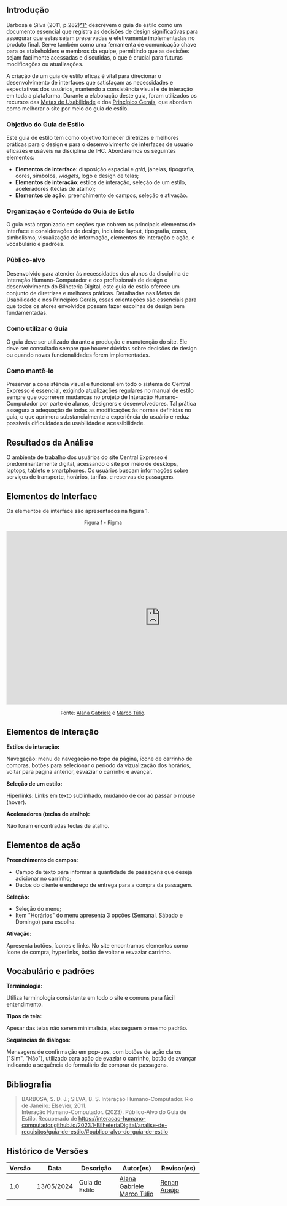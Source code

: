 ## Introdução

Barbosa e Silva (2011, p.282)<a id="anchor_1" href="#REF1">^1^</a> descrevem o guia de estilo como um documento essencial que registra as decisões de design significativas para assegurar que estas sejam preservadas e efetivamente implementadas no produto final. Serve também como uma ferramenta de comunicação chave para os stakeholders e membros da equipe, permitindo que as decisões sejam facilmente acessadas e discutidas, o que é crucial para futuras modificações ou atualizações.

A criação de um guia de estilo eficaz é vital para direcionar o desenvolvimento de interfaces que satisfaçam as necessidades e expectativas dos usuários, mantendo a consistência visual e de interação em toda a plataforma. Durante a elaboração deste guia, foram utilizados os recursos das [Metas de Usabilidade]() e dos [Princípios Gerais](), que abordam como melhorar o site por meio do guia de estilo.

### Objetivo do Guia de Estilo

Este guia de estilo tem como objetivo fornecer diretrizes e melhores práticas para o design e para o desenvolvimento de interfaces de usuário eficazes e usáveis na disciplina de IHC. Abordaremos os seguintes elementos:

- **Elementos de interface**: disposição espacial e _grid_, janelas, tipografia, cores, símbolos, _widgets_, logo e design de telas;
- **Elementos de interação**: estilos de interação, seleção de um estilo, aceleradores (teclas de atalho);
- **Elementos de ação**: preenchimento de campos, seleção e ativação.

### Organização e Conteúdo do Guia de Estilo

O guia está organizado em seções que cobrem os principais elementos de interface e considerações de design, incluindo layout, tipografia, cores, simbolismo, visualização de informação, elementos de interação e ação, e vocabulário e padrões.

### Público-alvo

Desenvolvido para atender às necessidades dos alunos da disciplina de Interação Humano-Computador e dos profissionais de design e desenvolvimento do Bilheteria Digital, este guia de estilo oferece um conjunto de diretrizes e melhores práticas. Detalhadas nas Metas de Usabilidade e nos Princípios Gerais, essas orientações são essenciais para que todos os atores envolvidos possam fazer escolhas de design bem fundamentadas.

### Como utilizar o Guia

O guia deve ser utilizado durante a produção e manutenção do site. Ele deve ser consultado sempre que houver dúvidas sobre decisões de design ou quando novas funcionalidades forem implementadas.

### Como mantê-lo

Preservar a consistência visual e funcional em todo o sistema do Central Expresso é essencial, exigindo atualizações regulares no manual de estilo sempre que ocorrerem mudanças no projeto de Interação Humano-Computador por parte de alunos, designers e desenvolvedores. Tal prática assegura a adequação de todas as modificações às normas definidas no guia, o que aprimora substancialmente a experiência do usuário e reduz possíveis dificuldades de usabilidade e acessibilidade.

## Resultados da Análise

O ambiente de trabalho dos usuários do site Central Expresso é predominantemente digital, acessando o site por meio de desktops, laptops, tablets e smartphones. Os usuários buscam informações sobre serviços de transporte, horários, tarifas, e reservas de passagens.

## Elementos de Interface

Os elementos de interface são apresentados na figura 1.
<font size="2"><p style="text-align: center"> Figura 1 - Figma </p></font>

<iframe style="border: 1px solid rgba(0, 0, 0, 0.1);" width="800" height="450" src="https://www.figma.com/embed?embed_host=share&url=https%3A%2F%2Fwww.figma.com%2Fdesign%2F5GleYtH5j0tZ9VGLaT7jtU%2FCentral-Expresso%3Fnode-id%3D0%253A1%26t%3DeATVP7qRllh0mWQg-1" allowfullscreen></iframe>

<font size="2"><p style="text-align: center"> Fonte: [Alana Gabriele](https://github.com/alanagabriele) e [Marco Túlio](https://github.com/MarcoTulioSoares).</p></font>

## Elementos de Interação

**Estilos de interação:**

Navegação: menu de navegação no topo da página, ícone de carrinho de compras, botões para selecionar o período da vizualização dos horários, voltar para página anterior, esvaziar o carrinho e avançar.

**Seleção de um estilo:**

Hiperlinks: Links em texto sublinhado, mudando de cor ao passar o mouse (hover).

**Aceleradores (teclas de atalho):**

Não foram encontradas teclas de atalho.

## Elementos de ação

**Preenchimento de campos:**

- Campo de texto para informar a quantidade de passagens que deseja adicionar no carrinho;
- Dados do cliente e endereço de entrega para a compra da passagem.

**Seleção:**

- Seleção do menu;
- Item "Horários" do menu apresenta 3 opções (Semanal, Sábado e Domingo) para escolha.

**Ativação:**

Apresenta botões, ícones e links. No site encontramos elementos como ícone de compra, hyperlinks, botão de voltar e esvaziar carrinho.

## Vocabulário e padrões

**Terminologia:**

Utiliza terminologia consistente em todo o site e comuns para fácil entendimento.

**Tipos de tela:**

Apesar das telas não serem minimalista, elas seguem o mesmo padrão.

**Sequências de diálogos:**

Mensagens de confirmação em pop-ups, com botões de ação claros ("Sim", "Não"), utilizado para ação de evaziar o carrinho, botão de avançar indicando a sequência do formulário de comprar de passagens.

## Bibliografia

> BARBOSA, S. D. J.; SILVA, B. S. Interação Humano-Computador. Rio de Janeiro: Elsevier, 2011. <br>
>Interação Humano-Computador. (2023). Público-Alvo do Guia de Estilo. Recuperado de https://interacao-humano-computador.github.io/2023.1-BilheteriaDigital/analise-de-requisitos/guia-de-estilo/#publico-alvo-do-guia-de-estilo
## Histórico de Versões

| Versão |    Data    | Descrição      | Autor(es)                                                                                                   | Revisor(es)                                  |
| ------ | :--------: | -------------- | ----------------------------------------------------------------------------------------------------------- | -------------------------------------------- |
| 1.0    | 13/05/2024 | Guia de Estilo | [Alana Gabriele](https://github.com/alanagabriele/) <br> [Marco Túlio](https://github.com/MarcoTulioSoares) | [Renan Araújo](https://github.com/renantfm4) |
